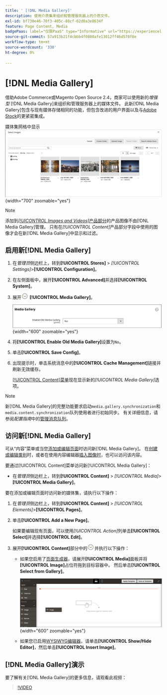 ```yaml
---
title: ' [!DNL Media Gallery]'
description: 使用介质集来组织和管理服务器上的介质文件。
exl-id: bf730e46-70f3-405c-88cf-62d0a3e8634f
feature: Page Content, Media
badgePaas: label="仅限PaaS" type="Informative" url="https://experienceleague.adobe.com/zh-hans/docs/commerce/user-guides/product-solutions" tooltip="仅适用于云项目(Adobe管理的PaaS基础架构)和内部部署项目上的Adobe Commerce 。"
source-git-commit: 57a913b21f4cbbb4f0800afe13012ff46d578f8e
workflow-type: tm+mt
source-wordcount: '330'
ht-degree: 0%

---
```


# [!DNL Media Gallery]

借助Adobe Commerce或Magento Open Source 2.4，商家可以使用新的&#x200B;_增强型_ [!DNL Media Gallery]来组织和管理服务器上的媒体文件。 此新[!DNL Media Gallery]包含与现有媒体存储相同的功能，但包含改进的用户界面以及与[Adobe Stock][adobe-stock]的更紧密集成。

媒体集网格中显示![个图像](./assets/media-gallery-grid.png){width="700" zoomable="yes"}

>[!NOTE]
>
>添加到&#x200B;[_[!UICONTROL Images and Videos]_&#x200B;产品部分](../catalog/product-image.md#upload-an-image)的产品图像不由[!DNL Media Gallery]管理。 只有在&#x200B;_[!UICONTROL Content]_&#x200B;产品部分字段中使用的图像才会在新[!DNL Media Gallery]中显示和过滤。

## 启用新[!DNL Media Gallery]

1. 在&#x200B;_管理员_&#x200B;侧边栏上，转到&#x200B;**[!UICONTROL Stores]** > _[!UICONTROL Settings]_>**[!UICONTROL Configuration]**。

1. 在左侧面板中，展开&#x200B;**[!UICONTROL Advanced]**&#x200B;并选择&#x200B;**[!UICONTROL System]**。

1. 展开![扩展选择器](../assets/icon-display-expand.png) **[!UICONTROL Media Gallery]**。

   ![高级配置 — [!DNL Media Gallery]](./assets/system-media-gallery.png){width="600" zoomable="yes"}

1. 将&#x200B;**[!UICONTROL Enable Old Media Gallery]**&#x200B;设置为`No`。

1. 单击&#x200B;**[!UICONTROL Save Config]**。

1. 出现提示时，单击系统消息中的&#x200B;**[!UICONTROL Cache Management]**&#x200B;链接并刷新无效缓存。

   [[!UICONTROL Content]菜单](/help/content-design/content-menu.md)现在显示新的&#x200B;_[!UICONTROL Media Gallery]_&#x200B;选项。

>[!NOTE]
>
>新[!DNL Media Gallery]的完整功能要求启动`media.gallery.synchronization`和`media.content.synchronization`队列使用者进行初始同步。 有关详细信息，请参阅&#x200B;_配置指南_&#x200B;中的[管理消息队列](https://experienceleague.adobe.com/docs/commerce-operations/configuration-guide/message-queues/manage-message-queues.html?lang=zh-Hans)。

## 访问新[!DNL Media Gallery]

可从“内容”菜单或当您[添加或编辑页面](/help/content-design/page-add.md)时访问新[!DNL Media Gallery]。 在[创建或编辑类别](/help/catalog/category-create.md)时，或者在使用内容编辑器[插入图像时](/help/content-design/editor-insert-image.md)，也可以访问该内容。

要通过[!UICONTROL Content]菜单访问新[!UICONTROL Media Gallery]：

- 在&#x200B;_管理员_&#x200B;侧边栏上，转到&#x200B;**[!UICONTROL Content]** > _[!UICONTROL Media]_>**[!UICONTROL Media Gallery]**。

要在添加或编辑页面时访问新的媒体集，请执行以下操作：

1. 在&#x200B;_管理员_&#x200B;侧边栏上，转到&#x200B;**[!UICONTROL Content]** > _[!UICONTROL Elements]_>**[!UICONTROL Pages]**。

1. 单击&#x200B;**[!UICONTROL Add a New Page]**。

   如果要编辑现有页面，可以使用&#x200B;_[!UICONTROL Action]_&#x200B;列单击&#x200B;**[!UICONTROL Select]**&#x200B;并选择&#x200B;**[!UICONTROL Edit]**。

1. 展开&#x200B;**[!UICONTROL Content]**&#x200B;部分中的![扩展选择器](../assets/icon-display-expand.png)并执行以下操作：

   - 如果您启用了[页面生成器](../page-builder/setup.md)，请展开&#x200B;**[!UICONTROL Media]**&#x200B;面板并将&#x200B;**[!UICONTROL Image]**&#x200B;占位符拖到目标容器中。 然后单击&#x200B;**[!UICONTROL Select from Gallery]**。

     ![将图像拖到舞台](./assets/pb-media-image-drag.png){width="600" zoomable="yes"}

   - 如果您已启用[WYSIWYG编辑器](/help/content-design/editor.md)，请单击&#x200B;**[!UICONTROL Show/Hide Editor]**，然后单击&#x200B;**[!UICONTROL Insert Image]**。

## [!DNL Media Gallery]演示

要了解有关[!DNL Media Gallery]的更多信息，请观看此视频：

>[!VIDEO](https://video.tv.adobe.com/v/343785?quality=12&learn=on)

[adobe-stock]: https://stock.adobe.com

